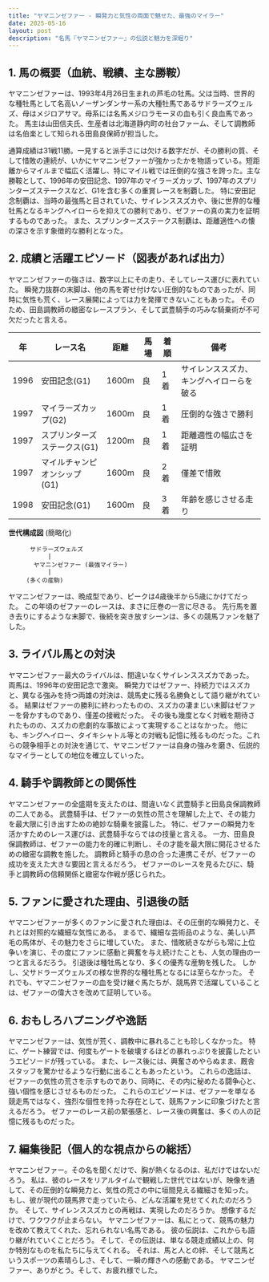 ```yaml
---
title: "ヤマニンゼファー - 瞬発力と気性の両面で魅せた、最強のマイラー"
date: 2025-05-16
layout: post
description: "名馬『ヤマニンゼファー』の伝説と魅力を深堀り"
---
```


## 1. 馬の概要（血統、戦績、主な勝鞍）

ヤマニンゼファーは、1993年4月26日生まれの芦毛の牡馬。父は当時、世界的な種牡馬として名高いノーザンダンサー系の大種牡馬であるサドラーズウェルズ、母はメジロアサマ。母系には名馬メジロラモーヌの血も引く良血馬であった。  馬主は山田信夫氏、生産者は北海道静内町の社台ファーム、そして調教師は名伯楽として知られる田島良保師が担当した。

通算成績は31戦11勝。一見すると派手さには欠ける数字だが、その勝利の質、そして惜敗の連続が、いかにヤマニンゼファーが強かったかを物語っている。短距離からマイルまで幅広く活躍し、特にマイル戦では圧倒的な強さを誇った。主な勝鞍として、1996年の安田記念、1997年のマイラーズカップ、1997年のスプリンターズステークスなど、G1を含む多くの重賞レースを制覇した。  特に安田記念制覇は、当時の最強馬と目されていた、サイレンススズカや、後に世界的な種牡馬となるキングヘイローらを抑えての勝利であり、ゼファーの真の実力を証明するものであった。  また、スプリンターズステークス制覇は、距離適性への懐の深さを示す象徴的な勝利となった。

## 2. 成績と活躍エピソード（図表があれば出力）

ヤマニンゼファーの強さは、数字以上にその走り、そしてレース運びに表れていた。  瞬発力抜群の末脚は、他の馬を寄せ付けない圧倒的なものであったが、同時に気性も荒く、レース展開によっては力を発揮できないこともあった。  そのため、田島調教師の緻密なレースプラン、そして武豊騎手の巧みな騎乗術が不可欠だったと言える。

| 年 | レース名 | 距離 | 馬場 | 着順 | 備考 |
|---|---|---|---|---|---|
| 1996 | 安田記念(G1) | 1600m | 良 | 1着 | サイレンススズカ、キングヘイローらを破る |
| 1997 | マイラーズカップ(G2) | 1600m | 良 | 1着 | 圧倒的な強さで勝利 |
| 1997 | スプリンターズステークス(G1) | 1200m | 良 | 1着 | 距離適性の幅広さを証明 |
| 1997 | マイルチャンピオンシップ(G1) | 1600m | 良 | 2着 | 僅差で惜敗 |
| 1998 | 安田記念(G1) | 1600m | 良 | 3着 | 年齢を感じさせる走り |


**世代構成図** (簡略化)

```
      サドラーズウェルズ
           |
       ヤマニンゼファー (最強マイラー)
           |
     (多くの産駒)
```

ヤマニンゼファーは、晩成型であり、ピークは4歳後半から5歳にかけてだった。  この年頃のゼファーのレースは、まさに圧巻の一言に尽きる。  先行馬を置き去りにするような末脚で、後続を突き放すシーンは、多くの競馬ファンを魅了した。

## 3. ライバル馬との対決

ヤマニンゼファー最大のライバルは、間違いなくサイレンススズカであった。  両馬は、1996年の安田記念で激突。  瞬発力ではゼファー、持続力ではスズカと、異なる強みを持つ両雄の対決は、競馬史に残る名勝負として語り継がれている。  結果はゼファーの勝利に終わったものの、スズカの凄まじい末脚はゼファーを脅かすものであり、僅差の接戦だった。  その後も幾度となく対戦を期待されたものの、スズカの悲劇的な事故によって実現することはなかった。  他にも、キングヘイロー、タイキシャトル等との対戦も記憶に残るものだった。これらの競争相手との対決を通じて、ヤマニンゼファーは自身の強みを磨き、伝説的なマイラーとしての地位を確立していった。


## 4. 騎手や調教師との関係性

ヤマニンゼファーの全盛期を支えたのは、間違いなく武豊騎手と田島良保調教師の二人である。  武豊騎手は、ゼファーの気性の荒さを理解した上で、その能力を最大限に引き出すための絶妙な騎乗を披露した。  特に、ゼファーの瞬発力を活かすためのレース運びは、武豊騎手ならではの技量と言える。  一方、田島良保調教師は、ゼファーの能力を的確に判断し、その才能を最大限に開花させるための緻密な調教を施した。  調教師と騎手の息の合った連携こそが、ゼファーの成功を支えた大きな要因と言えるだろう。  ゼファーのレースを見るたびに、騎手と調教師の信頼関係と緻密な作戦が感じられた。


## 5. ファンに愛された理由、引退後の話

ヤマニンゼファーが多くのファンに愛された理由は、その圧倒的な瞬発力と、それとは対照的な繊細な気性にある。  まるで、繊細な芸術品のような、美しい芦毛の馬体が、その魅力をさらに増していた。  また、惜敗続きながらも常に上位争いを演じ、その度にファンに感動と興奮を与え続けたことも、人気の理由の一つと言えるだろう。  引退後は種牡馬となり、多くの優秀な産駒を残した。  しかし、父サドラーズウェルズの様な世界的な種牡馬となるには至らなかった。  それでも、ヤマニンゼファーの血を受け継ぐ馬たちが、競馬界で活躍していることは、ゼファーの偉大さを改めて証明している。


## 6. おもしろハプニングや逸話

ヤマニンゼファーは、気性が荒く、調教中に暴れることも珍しくなかった。  特に、ゲート練習では、何度もゲートを破壊するほどの暴れっぷりを披露したというエピソードが残っている。  また、レース後には、興奮さめやらぬまま、厩舎スタッフを驚かせるような行動に出ることもあったという。  これらの逸話は、ゼファーの気性の荒さを示すものであり、同時に、その内に秘めたる闘争心と、強い個性を感じさせるものだった。  これらのエピソードは、ゼファーを単なる競走馬ではなく、強烈な個性を持った存在として、競馬ファンに印象づけたと言えるだろう。  ゼファーのレース前の緊張感と、レース後の興奮は、多くの人の記憶に残るものだった。


## 7. 編集後記（個人的な視点からの総括）

ヤマニンゼファー。その名を聞くだけで、胸が熱くなるのは、私だけではないだろう。  私は、彼のレースをリアルタイムで観戦した世代ではないが、映像を通して、その圧倒的な瞬発力と、気性の荒さの中に垣間見える繊細さを知った。  もし、彼が現代の競馬界で走っていたら、どんな活躍を見せてくれたのだろうか。  そして、サイレンススズカとの再戦は、実現したのだろうか。  想像するだけで、ワクワクが止まらない。  ヤマニンゼファーは、私にとって、競馬の魅力を改めて教えてくれた、忘れられない名馬である。  彼の伝説は、これからも語り継がれていくことだろう。  そして、その伝説は、単なる競走成績以上の、何か特別なものを私たちに与えてくれる。  それは、馬と人との絆、そして競馬というスポーツの素晴らしさ、そして、一瞬の輝きへの感動である。  ヤマニンゼファー、ありがとう。そして、お疲れ様でした。
